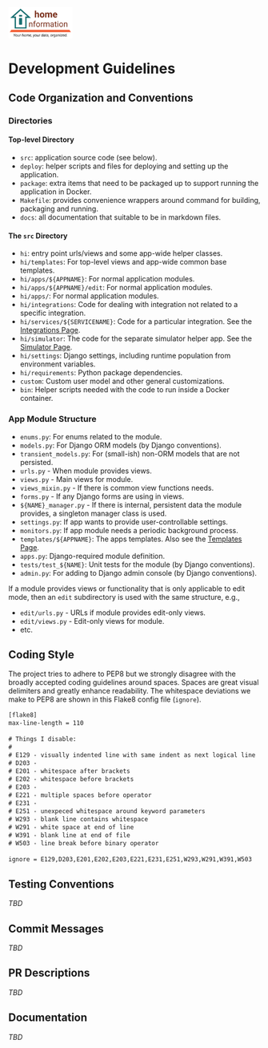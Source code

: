 <img src="../../src/hi/static/img/hi-logo-w-tagline-197x96.png" alt="Home Information Logo" width="128">

# Development Guidelines

## Code Organization and Conventions

### Directories

#### Top-level Directory

- `src`: application source code (see below).
- `deploy`: helper scripts and files for deploying and setting up the application.
- `package`: extra items that need to be packaged up to support running the application in Docker.
- `Makefile`: provides convenience wrappers around command for building, packaging and running.
- `docs`: all documentation that suitable to be in markdown files.

#### The `src` Directory

- `hi`: entry point urls/views and some app-wide helper classes.
- `hi/templates`: For top-level views and app-wide common base templates.
- `hi/apps/${APPNAME}`: For normal application modules.
- `hi/apps/${APPNAME}/edit`: For normal application modules.
- `hi/apps/`: For normal application modules.
- `hi/integrations`: Code for dealing with integration not related to a specific integration.
- `hi/services/${SERVICENAME}`: Code for a particular integration. See the [Integrations Page](Integrations.md).
- `hi/simulator`: The code for the separate simulator helper app. See the [Simulator Page](Simulator.md).
- `hi/settings`: Django settings, including runtime population from environment variables.
- `hi/requirements`: Python package dependencies.
- `custom`: Custom user model and other general customizations.
- `bin`: Helper scripts needed with the code to run inside a Docker container.

### App Module Structure

- `enums.py`: For enums related to the module.
- `models.py`: For Django ORM models (by Django conventions).
- `transient_models.py`: For (small-ish) non-ORM models that are not persisted.
- `urls.py` - When module provides views.
- `views.py` - Main views for module.
- `views_mixin.py` - If there is common view functions needs.
- `forms.py` - If any Django forms are using in views.
- `${NAME}_manager.py` - If there is internal, persistent data the module provides, a singleton manager class is used.
- `settings.py`: If app wants to provide user-controllable settings.
- `monitors.py`: If app module needs a periodic background process.
- `templates/${APPNAME}`: The apps templates. Also see the [Templates Page](Templates.md).
- `apps.py`: Django-required module definition.
- `tests/test_${NAME}`: Unit tests for the module (by Django conventions).
- `admin.py`: For adding to Django admin console (by Django conventions).

If a module provides views or functionality that is only applicable to edit mode, then an `edit` subdirectory is used with the same structure, e.g., 

- `edit/urls.py` - URLs if module provides edit-only views.
- `edit/views.py` - Edit-only views for module.
- etc.

## Coding Style

The project tries to adhere to PEP8 but we strongly disagree with the broadly accepted coding guidelines around spaces.  Spaces are great visual delimiters and greatly enhance readability. The whitespace deviations we make to PEP8 are shown in this Flake8 config file (`ignore`).

``` shell
[flake8]
max-line-length = 110

# Things I disable:
#
# E129 - visually indented line with same indent as next logical line
# D203 -
# E201 - whitespace after brackets
# E202 - whitespace before brackets
# E203 -
# E221 - multiple spaces before operator
# E231 - 
# E251 - unexpeced whitespace around keyword parameters
# W293 - blank line contains whitespace
# W291 - white space at end of line
# W391 - blank line at end of file
# W503 - line break before binary operator

ignore = E129,D203,E201,E202,E203,E221,E231,E251,W293,W291,W391,W503
```

## Testing Conventions

_TBD_

## Commit Messages

_TBD_

## PR Descriptions

_TBD_

## Documentation

_TBD_
